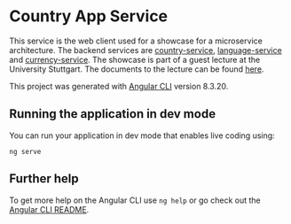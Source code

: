 # Country App Service

This service is the web client used for a showcase for a microservice architecture.
The backend services are [country-service](https://github.com/exxcellent/microservice-country-service), [language-service](https://github.com/exxcellent/microservice-language-service) and [currency-service](https://github.com/exxcellent/microservice-currency-service). The showcase is part of a guest lecture at the University Stuttgart. The documents to the lecture can be found [here](https://github.com/exxcellent/microservices-kubernetes-docs).

This project was generated with [Angular CLI](https://github.com/angular/angular-cli) version 8.3.20.

## Running the application in dev mode

You can run your application in dev mode that enables live coding using:
```
ng serve
```

## Further help

To get more help on the Angular CLI use `ng help` or go check out the [Angular CLI README](https://github.com/angular/angular-cli/blob/master/README.md).
